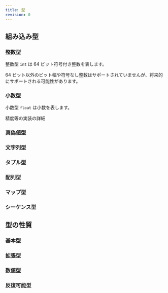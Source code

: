 ```yaml
---
title: 型
revision: 0
---
```


## 組み込み型

<wip></wip>

### 整数型

整数型 `int` は 64 ビット符号付き整数を表します。

<alert type="info">
  64 ビット以外のビット幅や符号なし整数はサポートされていませんが、将来的にサポートされる可能性があります。
</alert>

### 小数型

小数型 `float` は小数を表します。

<wip>精度等の実装の詳細</wip>

### 真偽値型

<wip></wip>

### 文字列型

<wip></wip>

### タプル型

<wip></wip>

### 配列型

<wip></wip>

### マップ型

<wip></wip>

### シーケンス型

<wip></wip>

## 型の性質

<wip></wip>

### 基本型

<wip></wip>

### 拡張型

<wip></wip>

### 数値型

<wip></wip>

### 反復可能型

<wip></wip>
